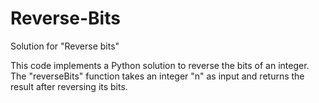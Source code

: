 # Reverse-Bits
Solution for "Reverse bits"

This code implements a Python solution to reverse the bits of an integer. The "reverseBits" function takes an integer "n" as input and returns the result after reversing its bits.
